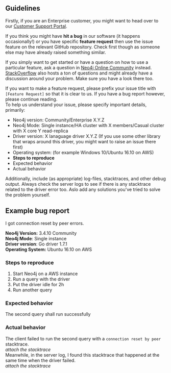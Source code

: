 ## Guidelines

Firstly, if you are an Enterprise customer, you might want to head over to our [Customer Support Portal](http://support.neo4j.com/).

If you think you might have **hit a bug** in our software (it happens occasionally!) or you have specific **feature request** then use the issue feature on the relevant GitHub repository.
Check first though as someone else may have already raised something similar.

If you simply want to get started or have a question on how to use a particular feature, ask a question in [Neo4j Online Community](https://community.neo4j.com/) instead.
[StackOverflow](http://stackoverflow.com/questions/tagged/neo4j) also hosts a ton of questions and might already have a discussion around your problem.
Make sure you have a look there too.

If you want to make a feature request, please prefix your issue title with `[Feature Request]` so that it is clear to us. 
If you have a bug report however, please continue reading.  
To help us understand your issue, please specify important details, primarily:

- Neo4j version: Community/Enterprise X.Y.Z
- Neo4j Mode: Single instance/HA cluster with X members/Casual cluster with X core Y read-replica
- Driver version: X lanaguage driver X.Y.Z (If you use some other library that wraps around this driver, you might want to raise an issue there first)
- Operating system: (for example Windows 10/Ubuntu 16.10 on AWS)
- **Steps to reproduce**
- Expected behavior
- Actual behavior

Additionally, include (as appropriate) log-files, stacktraces, and other debug output.
Always check the server logs to see if there is any stacktrace related to the driver error too.
Aslo add any solutions you've tried to solve the problem yourself.

## Example bug report

I got connection reset by peer errors.

**Neo4j Version:** 3.4.10 Community  
**Neo4j Mode**: Single instance  
**Driver version**: Go driver 1.7.1  
**Operating System:** Ubuntu 16.10 on AWS  

### Steps to reproduce
1. Start Neo4j on a AWS instance
2. Run a query with the driver
3. Put the driver idle for 2h
4. Run another query
### Expected behavior
The second query shall run successfully
### Actual behavior
The client failed to run the second query with a `connection reset by peer` stacktrace.  
*attach the stacktrace*  
Meanwhile, in the server log, I found this stacktrace that happened at the same time when the driver failed.  
*attach the stacktrace*  
